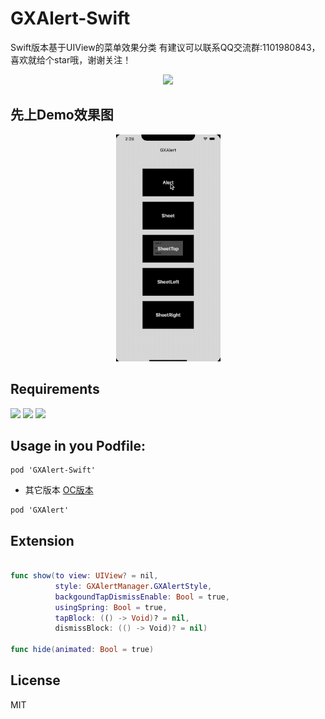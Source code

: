 # GXAlert-Swift
Swift版本基于UIView的菜单效果分类
有建议可以联系QQ交流群:1101980843，喜欢就给个star哦，谢谢关注！
<p align="center">
<img src="https://github.com/gsyhei/GXCardView-Swift/blob/master/QQ.jpeg">
</p>

先上Demo效果图
--
<p align="center">
<img src="https://github.com/gsyhei/GXAlert-Swift/blob/master/GXAlert.gif">
</p>

Requirements
--
<p align="left">
<a href="https://github.com/gsyhei/GXSegmentPageView"><img src="https://img.shields.io/badge/platform-ios%209.0-yellow.svg"></a>
<a href="https://github.com/gsyhei/GXSegmentPageView"><img src="https://img.shields.io/github/license/johnlui/Pitaya.svg?style=flat"></a>
<a href="https://github.com/gsyhei/GXSegmentPageView"><img src="https://img.shields.io/badge/language-Swift%205.0-orange.svg"></a>
</p>

Usage in you Podfile:
--

```
pod 'GXAlert-Swift'
```
* 其它版本 [OC版本](https://github.com/gsyhei/GXAlert)
```
pod 'GXAlert'
```
Extension
--

```swift

func show(to view: UIView? = nil,
          style: GXAlertManager.GXAlertStyle,
          backgoundTapDismissEnable: Bool = true,
          usingSpring: Bool = true,
          tapBlock: (() -> Void)? = nil,
          dismissBlock: (() -> Void)? = nil)

func hide(animated: Bool = true)

```

License
--
MIT
